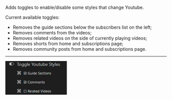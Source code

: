 Adds toggles to enable/disable some styles that change Youtube.

Current available toggles:

- Removes the guide sections below the subscribers list on the left;
- Removes comments from the videos;
- Removes related videos on the side of currently playing videos;
- Removes shorts from home and subscriptions page;
- Removes community posts from home and subscriptions page.

---

![Image of how the options are displayed on Violentmonkey](https://raw.githubusercontent.com/p-laranjinha/userscripts/master/Toggle%20Youtube%20Styles/images/options.png)

